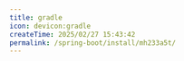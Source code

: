 ```yaml
---
title: gradle
icon: devicon:gradle
createTime: 2025/02/27 15:43:42
permalink: /spring-boot/install/mh233a5t/
---
```

